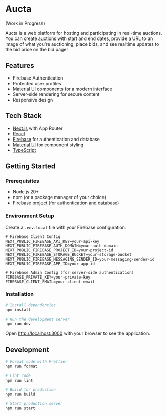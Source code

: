 # Aucta

(Work in Progress)

Aucta is a web platform for hosting and participating in real-time auctions. You can create auctions with start and end dates, provide a URL to an image of what you're auctioning, place bids, and see realtime updates to the bid price on the bid page!

## Features

- Firebase Authentication
- Protected user profiles
- Material UI components for a modern interface
- Server-side rendering for secure content
- Responsive design

## Tech Stack

- [Next.js](https://nextjs.org) with App Router
- [React](https://react.dev)
- [Firebase](https://firebase.google.com) for authentication and database
- [Material UI](https://mui.com) for component styling
- [TypeScript](https://www.typescriptlang.org)

## Getting Started

### Prerequisites

- Node.js 20+
- npm (or a package manager of your choice)
- Firebase project (for authentication and database)

### Environment Setup

Create a `.env.local` file with your Firebase configuration:

```
# Firebase Client Config
NEXT_PUBLIC_FIREBASE_API_KEY=your-api-key
NEXT_PUBLIC_FIREBASE_AUTH_DOMAIN=your-auth-domain
NEXT_PUBLIC_FIREBASE_PROJECT_ID=your-project-id
NEXT_PUBLIC_FIREBASE_STORAGE_BUCKET=your-storage-bucket
NEXT_PUBLIC_FIREBASE_MESSAGING_SENDER_ID=your-messaging-sender-id
NEXT_PUBLIC_FIREBASE_APP_ID=your-app-id

# Firebase Admin Config (for server-side authentication)
FIREBASE_PRIVATE_KEY=your-private-key
FIREBASE_CLIENT_EMAIL=your-client-email
```

### Installation

```bash
# Install dependencies
npm install

# Run the development server
npm run dev
```

Open [http://localhost:3000](http://localhost:3000) with your browser to see the application.

## Development

```bash
# Format code with Prettier
npm run format

# Lint code
npm run lint

# Build for production
npm run build

# Start production server
npm run start
```
